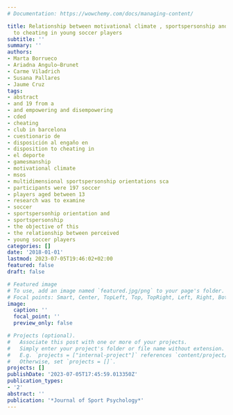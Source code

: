 ```yaml
---
# Documentation: https://wowchemy.com/docs/managing-content/

title: Relationship between motivational climate , sportspersonship and disposition
  to cheating in young soccer players
subtitle: ''
summary: ''
authors:
- Marta Borrueco
- Ariadna Angulo—Brunet
- Carme Viladrich
- Susana Pallares
- Jaume Cruz
tags:
- abstract
- and 19 from a
- and empowering and disempowering
- cded
- cheating
- club in barcelona
- cuestionario de
- disposición al engaño en
- disposition to cheating in
- el deporte
- gamesmanship
- motivational climate
- msos
- multidimensional sportspersonship orientations sca
- participants were 197 soccer
- players aged between 13
- research was to examine
- soccer
- sportspersonhip orientation and
- sportspersonship
- the objective of this
- the relationship between perceived
- young soccer players
categories: []
date: '2018-01-01'
lastmod: 2023-07-05T19:46:02+02:00
featured: false
draft: false

# Featured image
# To use, add an image named `featured.jpg/png` to your page's folder.
# Focal points: Smart, Center, TopLeft, Top, TopRight, Left, Right, BottomLeft, Bottom, BottomRight.
image:
  caption: ''
  focal_point: ''
  preview_only: false

# Projects (optional).
#   Associate this post with one or more of your projects.
#   Simply enter your project's folder or file name without extension.
#   E.g. `projects = ["internal-project"]` references `content/project/deep-learning/index.md`.
#   Otherwise, set `projects = []`.
projects: []
publishDate: '2023-07-05T17:45:59.013350Z'
publication_types:
- '2'
abstract: ''
publication: '*Journal of Sport Psychology*'
---
```

